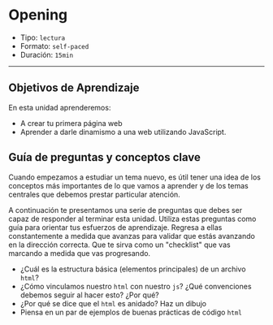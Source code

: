 # Opening

- Tipo: `lectura`
- Formato: `self-paced`
- Duración: `15min`

***

## Objetivos de Aprendizaje

En esta unidad aprenderemos:

- A crear tu primera página web
- Aprender a darle dinamismo a una web utilizando JavaScript.

## Guía de preguntas y conceptos clave

Cuando empezamos a estudiar un tema nuevo, es útil tener una idea de los
conceptos más importantes de lo que vamos a aprender y de los temas centrales
que debemos prestar particular atención.

A continuación te presentamos una serie de preguntas que debes ser capaz de
responder al terminar esta unidad. Utiliza estas preguntas como guía para
orientar tus esfuerzos de aprendizaje. Regresa a ellas constantemente a
medida que avanzas para validar que estás avanzando en la dirección correcta.
Que te sirva como un "checklist" que vas marcando a medida que vas progresando.

- ¿Cuál es la estructura básica (elementos principales) de un archivo `html`?
- ¿Cómo vinculamos nuestro `html` con nuestro `js`?
  ¿Qué convenciones debemos seguir al hacer esto? ¿Por qué?
- ¿Por qué se dice que el `html` es anidado? Haz un dibujo
- Piensa en un par de ejemplos de buenas prácticas de código `html`
